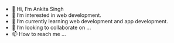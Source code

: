- 👋 Hi, I’m Ankita Singh
- 👀 I’m interested in web development.
- 🌱 I’m currently learning web development and app development.
- 💞️ I’m looking to collaborate on ...
- 📫 How to reach me ...

<!---
ankitasingh0426/ankitasingh0426 is a ✨ special ✨ repository because its `README.md` (this file) appears on your GitHub profile.
You can click the Preview link to take a look at your changes.
--->

